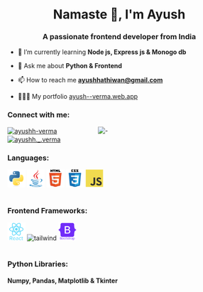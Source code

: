 <h1 align="center">Namaste 🙏, I'm Ayush</h1>
<h3 align="center">A passionate frontend developer from India</h3>


- 🌱 I’m currently learning **Node js, Express js & Monogo db**

- 💬 Ask me about **Python & Frontend**

- 📫 How to reach me **ayushhathiwan@gmail.com**

- 🧑🏻‍💻 My portfolio <a href="https://ayush--verma.web.app/" target="_blank">ayush--verma.web.app</a>

<h3 align="left">Connect with me:</h3>

<img src="https://physicsgurukul.com/wp-content/uploads/2019/02/character-1.gif" alt="-" align="right" width="300">

<p align="left">
    <a href="https://linkedin.com/in/ayushh-verma" target="blank"><img align="center"
            src="https://raw.githubusercontent.com/rahuldkjain/github-profile-readme-generator/master/src/images/icons/Social/linked-in-alt.svg"
            alt="ayushh-verma" height="30" width="40" /></a>
    <a href="https://instagram.com/ayushh._.verma" target="blank"><img align="center"
            src="https://raw.githubusercontent.com/rahuldkjain/github-profile-readme-generator/master/src/images/icons/Social/instagram.svg"
            alt="ayushh._.verma" height="30" width="40" /></a>
</p>


<p align="left">

<h3 align="left">Languages:</h3>
<div>
<img src="https://raw.githubusercontent.com/devicons/devicon/master/icons/python/python-original.svg" alt="python" width="40" height="40" title="Python" />
<img src="https://raw.githubusercontent.com/devicons/devicon/master/icons/java/java-original.svg" alt="java" width="40" height="40" title="Java" />
<img src="https://raw.githubusercontent.com/devicons/devicon/master/icons/html5/html5-original-wordmark.svg" alt="html5" width="40" height="40" title="HTML" />
<img src="https://raw.githubusercontent.com/devicons/devicon/master/icons/css3/css3-original-wordmark.svg" alt="css3" width="40" height="40" title="CSS" />
<img src="https://raw.githubusercontent.com/devicons/devicon/master/icons/javascript/javascript-original.svg" alt="javascript" width="40" height="40" />
</div>
<br>
<h3 align="left">Frontend Frameworks:</h3>
<div>
<img src="https://raw.githubusercontent.com/devicons/devicon/master/icons/react/react-original-wordmark.svg" alt="react" width="40" height="40" title="React" />
<img src="https://www.vectorlogo.zone/logos/tailwindcss/tailwindcss-icon.svg" alt="tailwind" width="40" height="40" title="Tailwind" />
<img src="https://raw.githubusercontent.com/devicons/devicon/master/icons/bootstrap/bootstrap-plain-wordmark.svg"alt="bootstrap" width="40" height="40" title="Python" />
</div>
<br>
<h3 align="left">Python Libraries:</h3><h4>Numpy, Pandas, Matplotlib & Tkinter</h4>
</p>


